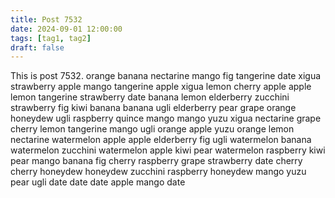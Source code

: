 ```yaml
---
title: Post 7532
date: 2024-09-01 12:00:00
tags: [tag1, tag2]
draft: false
---
```

This is post 7532.
orange
banana
nectarine
mango
fig
tangerine
date
xigua
strawberry
apple
mango
tangerine
apple
xigua
lemon
cherry
apple
apple
lemon
tangerine
strawberry
date
banana
lemon
elderberry
zucchini
strawberry
fig
kiwi
banana
banana
ugli
elderberry
pear
grape
orange
honeydew
ugli
raspberry
quince
mango
mango
yuzu
xigua
nectarine
grape
cherry
lemon
tangerine
mango
ugli
orange
apple
yuzu
orange
lemon
nectarine
watermelon
apple
apple
elderberry
fig
ugli
watermelon
banana
watermelon
zucchini
watermelon
apple
kiwi
pear
watermelon
raspberry
kiwi
pear
mango
banana
fig
cherry
raspberry
grape
strawberry
date
cherry
cherry
honeydew
honeydew
zucchini
raspberry
honeydew
mango
yuzu
pear
ugli
date
date
date
apple
mango
date
